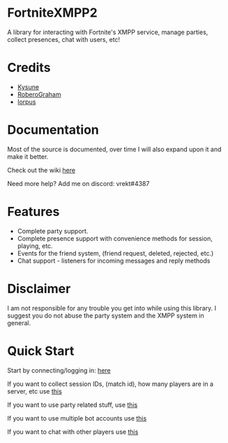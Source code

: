 # FortniteXMPP2
A library for interacting with Fortnite's XMPP service, manage parties, collect presences, chat with users, etc!

# Credits
- [Kysune](https://github.com/SzymonLisowiec)
- [RoberoGraham](https://github.com/RobertoGraham/fortnite-2)
- [lorpus](https://github.com/lorpus/fnpaktrack)

# Documentation

Most of the source is documented, over time I will also expand upon it and make it better.

Check out the wiki [here](https://github.com/Vrekt/FortniteXMPP2/wiki)

Need more help? Add me on discord: vrekt#4387

# Features
  - Complete party support.
  - Complete presence support with convenience methods for session, playing, etc.
  - Events for the friend system, (friend request, deleted, rejected, etc.)
  - Chat support - listeners for incoming messages and reply methods

# Disclaimer
I am not responsible for any trouble you get into while using this library. I suggest you do not abuse the party system and the XMPP system in general.

# Quick Start

Start by connecting/logging in: [here](https://github.com/Vrekt/FortniteXMPP2/wiki/Initialization-and-connecting-to-the-XMPP-service.)

If you want to collect session IDs, (match id), how many players are in a server, etc use [this](https://github.com/Vrekt/FortniteXMPP2/wiki/Presences)

If you want to use party related stuff, use [this](https://github.com/Vrekt/FortniteXMPP2/wiki/Parties)

If you want to use multiple bot accounts use [this](https://github.com/Vrekt/FortniteXMPP2/wiki/Using-the-Multiple-Accounts-Provider)

If you want to chat with other players use [this](https://github.com/Vrekt/FortniteXMPP2/wiki/Chatting)
